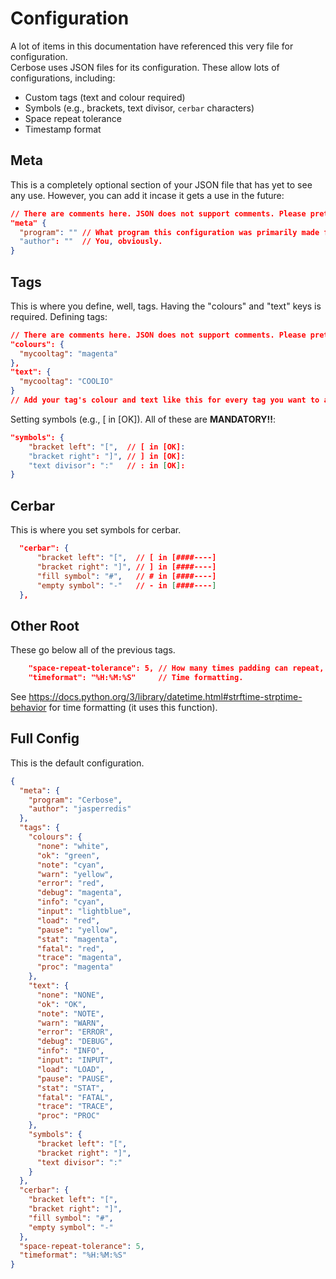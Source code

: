 # Configuration
A lot of items in this documentation have referenced this very file for configuration.  
Cerbose uses JSON files for its configuration. These allow lots of configurations, including:
- Custom tags (text and colour required)
- Symbols (e.g., brackets, text divisor, `cerbar` characters)
- Space repeat tolerance
- Timestamp format

## Meta
This is a completely optional section of your JSON file that has yet to see any use. However, you can add it incase it gets a use in the future:
```json
// There are comments here. JSON does not support comments. Please pretend that it does.
"meta" {
  "program": "" // What program this configuration was primarily made for.
  "author": ""  // You, obviously.
}
```

## Tags
This is where you define, well, tags. Having the "colours" and "text" keys is required. Defining tags:
```json
// There are comments here. JSON does not support comments. Please pretend that it does.
"colours": {
  "mycooltag": "magenta"
},
"text": {
  "mycooltag": "COOLIO"
}
// Add your tag's colour and text like this for every tag you want to add.
```
Setting symbols (e.g., [ in [OK]). All of these are **MANDATORY!!**:
```json
"symbols": {
    "bracket left": "[",  // [ in [OK]:
    "bracket right": "]", // ] in [OK]:
    "text divisor": ":"   // : in [OK]:
}
```

## Cerbar
This is where you set symbols for cerbar.
```json
  "cerbar": {
      "bracket left": "[",  // [ in [####----]
      "bracket right": "]", // ] in [####----]
      "fill symbol": "#",   // # in [####----]
      "empty symbol": "-"   // - in [####----]
  },
```

## Other Root
These go below all of the previous tags.
```json
    "space-repeat-tolerance": 5, // How many times padding can repeat, see cprint.md
    "timeformat": "%H:%M:%S"     // Time formatting.
```
See https://docs.python.org/3/library/datetime.html#strftime-strptime-behavior for time formatting (it uses this function).

## Full Config
This is the default configuration.
```json
{
  "meta": {
    "program": "Cerbose",
    "author": "jasperredis"
  },
  "tags": {
    "colours": {
      "none": "white",
      "ok": "green",
      "note": "cyan",
      "warn": "yellow",
      "error": "red",
      "debug": "magenta",
      "info": "cyan",
      "input": "lightblue",
      "load": "red",
      "pause": "yellow",
      "stat": "magenta",
      "fatal": "red",
      "trace": "magenta",
      "proc": "magenta"
    },
    "text": {
      "none": "NONE",
      "ok": "OK",
      "note": "NOTE",
      "warn": "WARN",
      "error": "ERROR",
      "debug": "DEBUG",
      "info": "INFO",
      "input": "INPUT",
      "load": "LOAD",
      "pause": "PAUSE",
      "stat": "STAT",
      "fatal": "FATAL",
      "trace": "TRACE",
      "proc": "PROC"
    },
    "symbols": {
      "bracket left": "[",
      "bracket right": "]",
      "text divisor": ":"
    }
  },
  "cerbar": {
    "bracket left": "[",
    "bracket right": "]",
    "fill symbol": "#",
    "empty symbol": "-"
  },
  "space-repeat-tolerance": 5,
  "timeformat": "%H:%M:%S"
}
```
